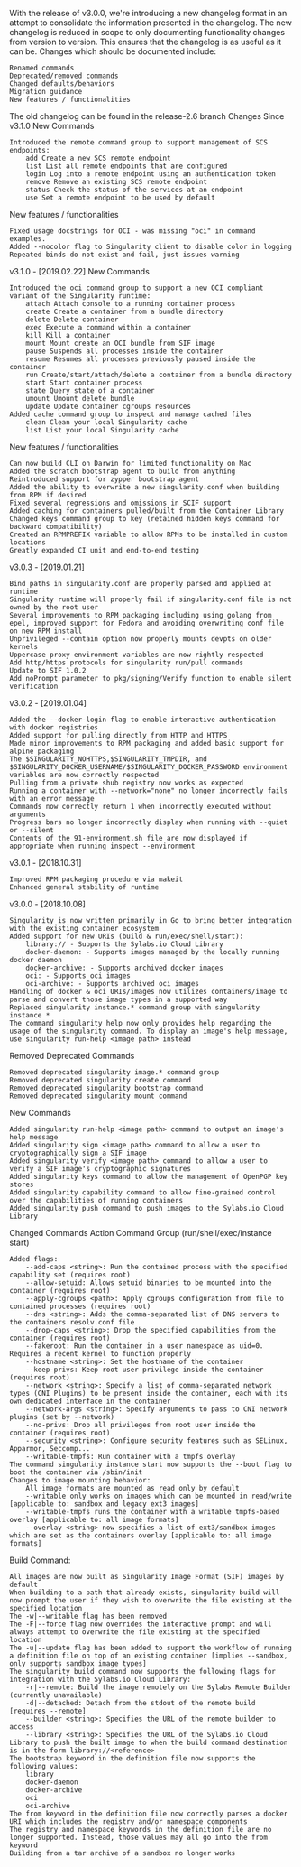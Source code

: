 With the release of v3.0.0, we're introducing a new changelog format in an attempt to consolidate the information presented in the changelog. The new changelog is reduced in scope to only documenting functionality changes from version to version. This ensures that the changelog is as useful as it can be. Changes which should be documented include:

    Renamed commands
    Deprecated/removed commands
    Changed defaults/behaviors
    Migration guidance
    New features / functionalities

The old changelog can be found in the release-2.6 branch
Changes Since v3.1.0
New Commands

    Introduced the remote command group to support management of SCS endpoints:
        add Create a new SCS remote endpoint
        list List all remote endpoints that are configured
        login Log into a remote endpoint using an authentication token
        remove Remove an existing SCS remote endpoint
        status Check the status of the services at an endpoint
        use Set a remote endpoint to be used by default

New features / functionalities

    Fixed usage docstrings for OCI - was missing "oci" in command examples.
    Added --nocolor flag to Singularity client to disable color in logging
    Repeated binds do not exist and fail, just issues warning

v3.1.0 - [2019.02.22]
New Commands

    Introduced the oci command group to support a new OCI compliant variant of the Singularity runtime:
        attach Attach console to a running container process
        create Create a container from a bundle directory
        delete Delete container
        exec Execute a command within a container
        kill Kill a container
        mount Mount create an OCI bundle from SIF image
        pause Suspends all processes inside the container
        resume Resumes all processes previously paused inside the container
        run Create/start/attach/delete a container from a bundle directory
        start Start container process
        state Query state of a container
        umount Umount delete bundle
        update Update container cgroups resources
    Added cache command group to inspect and manage cached files
        clean Clean your local Singularity cache
        list List your local Singularity cache

New features / functionalities

    Can now build CLI on Darwin for limited functionality on Mac
    Added the scratch bootstrap agent to build from anything
    Reintroduced support for zypper bootstrap agent
    Added the ability to overwrite a new singularity.conf when building from RPM if desired
    Fixed several regressions and omissions in SCIF support
    Added caching for containers pulled/built from the Container Library
    Changed keys command group to key (retained hidden keys command for backward compatibility)
    Created an RPMPREFIX variable to allow RPMs to be installed in custom locations
    Greatly expanded CI unit and end-to-end testing

v3.0.3 - [2019.01.21]

    Bind paths in singularity.conf are properly parsed and applied at runtime
    Singularity runtime will properly fail if singularity.conf file is not owned by the root user
    Several improvements to RPM packaging including using golang from epel, improved support for Fedora and avoiding overwriting conf file on new RPM install
    Unprivileged --contain option now properly mounts devpts on older kernels
    Uppercase proxy environment variables are now rightly respected
    Add http/https protocols for singularity run/pull commands
    Update to SIF 1.0.2
    Add noPrompt parameter to pkg/signing/Verify function to enable silent verification

v3.0.2 - [2019.01.04]

    Added the --docker-login flag to enable interactive authentication with docker registries
    Added support for pulling directly from HTTP and HTTPS
    Made minor improvements to RPM packaging and added basic support for alpine packaging
    The $SINGULARITY_NOHTTPS,$SINGULARITY_TMPDIR, and $SINGULARITY_DOCKER_USERNAME/$SINGULARITY_DOCKER_PASSWORD environment variables are now correctly respected
    Pulling from a private shub registry now works as expected
    Running a container with --network="none" no longer incorrectly fails with an error message
    Commands now correctly return 1 when incorrectly executed without arguments
    Progress bars no longer incorrectly display when running with --quiet or --silent
    Contents of the 91-environment.sh file are now displayed if appropriate when running inspect --environment

v3.0.1 - [2018.10.31]

    Improved RPM packaging procedure via makeit
    Enhanced general stability of runtime

v3.0.0 - [2018.10.08]

    Singularity is now written primarily in Go to bring better integration with the existing container ecosystem
    Added support for new URIs (build & run/exec/shell/start):
        library:// - Supports the Sylabs.io Cloud Library
        docker-daemon: - Supports images managed by the locally running docker daemon
        docker-archive: - Supports archived docker images
        oci: - Supports oci images
        oci-archive: - Supports archived oci images
    Handling of docker & oci URIs/images now utilizes containers/image to parse and convert those image types in a supported way
    Replaced singularity instance.* command group with singularity instance *
    The command singularity help now only provides help regarding the usage of the singularity command. To display an image's help message, use singularity run-help <image path> instead

Removed Deprecated Commands

    Removed deprecated singularity image.* command group
    Removed deprecated singularity create command
    Removed deprecated singularity bootstrap command
    Removed deprecated singularity mount command

New Commands

    Added singularity run-help <image path> command to output an image's help message
    Added singularity sign <image path> command to allow a user to cryptographically sign a SIF image
    Added singularity verify <image path> command to allow a user to verify a SIF image's cryptographic signatures
    Added singularity keys command to allow the management of OpenPGP key stores
    Added singularity capability command to allow fine-grained control over the capabilities of running containers
    Added singularity push command to push images to the Sylabs.io Cloud Library

Changed Commands
Action Command Group (run/shell/exec/instance start)

    Added flags:
        --add-caps <string>: Run the contained process with the specified capability set (requires root)
        --allow-setuid: Allows setuid binaries to be mounted into the container (requires root)
        --apply-cgroups <path>: Apply cgroups configuration from file to contained processes (requires root)
        --dns <string>: Adds the comma-separated list of DNS servers to the containers resolv.conf file
        --drop-caps <string>: Drop the specified capabilities from the container (requires root)
        --fakeroot: Run the container in a user namespace as uid=0. Requires a recent kernel to function properly
        --hostname <string>: Set the hostname of the container
        --keep-privs: Keep root user privilege inside the container (requires root)
        --network <string>: Specify a list of comma-separated network types (CNI Plugins) to be present inside the container, each with its own dedicated interface in the container
        --network-args <string>: Specify arguments to pass to CNI network plugins (set by --network)
        --no-privs: Drop all privileges from root user inside the container (requires root)
        --security <string>: Configure security features such as SELinux, Apparmor, Seccomp...
        --writable-tmpfs: Run container with a tmpfs overlay
    The command singularity instance start now supports the --boot flag to boot the container via /sbin/init
    Changes to image mounting behavior:
        All image formats are mounted as read only by default
        --writable only works on images which can be mounted in read/write [applicable to: sandbox and legacy ext3 images]
        --writable-tmpfs runs the container with a writable tmpfs-based overlay [applicable to: all image formats]
        --overlay <string> now specifies a list of ext3/sandbox images which are set as the containers overlay [applicable to: all image formats]

Build Command:

    All images are now built as Singularity Image Format (SIF) images by default
    When building to a path that already exists, singularity build will now prompt the user if they wish to overwrite the file existing at the specified location
    The -w|--writable flag has been removed
    The -F|--force flag now overrides the interactive prompt and will always attempt to overwrite the file existing at the specified location
    The -u|--update flag has been added to support the workflow of running a definition file on top of an existing container [implies --sandbox, only supports sandbox image types]
    The singularity build command now supports the following flags for integration with the Sylabs.io Cloud Library:
        -r|--remote: Build the image remotely on the Sylabs Remote Builder (currently unavailable)
        -d|--detached: Detach from the stdout of the remote build [requires --remote]
        --builder <string>: Specifies the URL of the remote builder to access
        --library <string>: Specifies the URL of the Sylabs.io Cloud Library to push the built image to when the build command destination is in the form library://<reference>
    The bootstrap keyword in the definition file now supports the following values:
        library
        docker-daemon
        docker-archive
        oci
        oci-archive
    The from keyword in the definition file now correctly parses a docker URI which includes the registry and/or namespace components
    The registry and namespace keywords in the definition file are no longer supported. Instead, those values may all go into the from keyword
    Building from a tar archive of a sandbox no longer works
